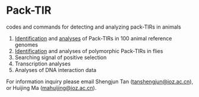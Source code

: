 # Pack-TIR
codes and commands for detecting and analyzing pack-TIRs in animals
1. [Identification](Pack-TIR_reference_genomes) and [analyses](simulation_for_microhomology) of Pack-TIRs in 100 animal reference genomes
2. [Identification](Pack-TIR_flies) and analyses of polymorphic Pack-TIRs in flies
3. Searching signal of positive selection
4. Transcription analyses
5. Analyses of DNA interaction data

For information inquiry please email Shengjun Tan (tanshengjun@ioz.ac.cn), or Huijing Ma (mahuijing@ioz.ac.cn).
